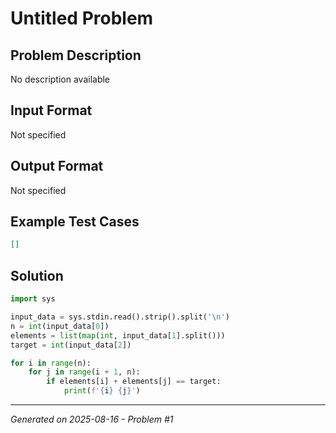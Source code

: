 # Untitled Problem

## Problem Description
No description available

## Input Format
Not specified

## Output Format
Not specified

## Example Test Cases
```json
[]
```

## Solution
```python
import sys

input_data = sys.stdin.read().strip().split('\n')
n = int(input_data[0])
elements = list(map(int, input_data[1].split()))
target = int(input_data[2])

for i in range(n):
    for j in range(i + 1, n):
        if elements[i] + elements[j] == target:
            print(f'{i} {j}')
```

---
*Generated on 2025-08-16 - Problem #1*